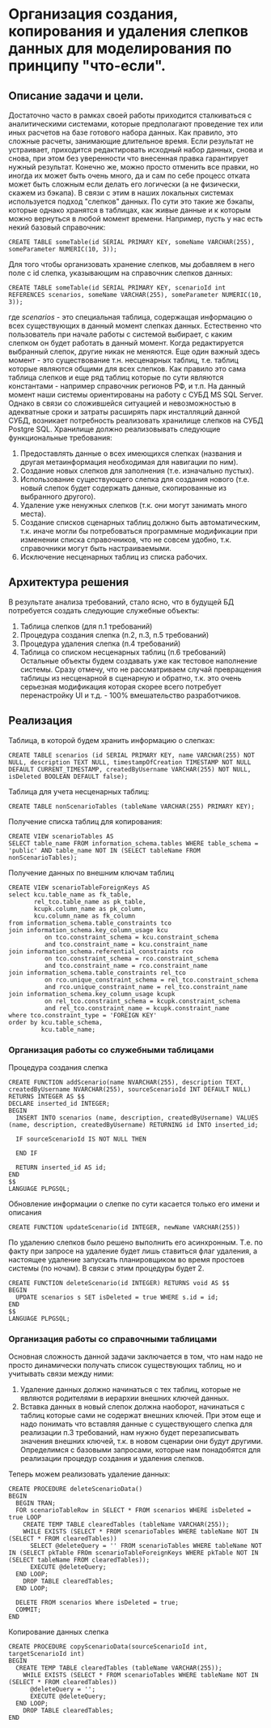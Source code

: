 # Организация создания, копирования и удаления слепков данных для моделирования по принципу "что-если".
## Описание задачи и цели.
Достаточно часто в рамках своей работы приходится сталкиваться с аналитическими системами, которые предполагают проведение тех или иных расчетов на базе готового набора данных. 
Как правило, это сложные расчеты, занимающие длительное время. Если результат не устраивает, приходится редактировать исходный набор данных, снова и снова, при этом без уверенности что внесенная правка гарантирует нужный результат.
Конечно же, можно просто отменить все правки, но иногда их может быть очень много, да и сам по себе процесс отката может быть сложным если делать его логически (а не физически, скажем из бэкапа).
В связи с этим в наших локальных системах используется подход "слепков" данных. По сути это такие же бэкапы, которые однако хранятся в таблицах, как живые данные и к которым можно вернуться в любой момент времени.
Например, пусть у нас есть некий базовый справочник:
```
CREATE TABLE someTable(id SERIAL PRIMARY KEY, someName VARCHAR(255), someParameter NUMERIC(10, 3));
```
Для того чтобы организовать хранение слепков, мы добавляем в него поле с id слепка, указывающим на справочник слепков данных:
```
CREATE TABLE someTable(id SERIAL PRIMARY KEY, scenarioId int REFERENCES scenarios, someName VARCHAR(255), someParameter NUMERIC(10, 3));
```
где *scenarios* - это специальная таблица, содержащая информацию о всех существующих в данный момент слепках данных.
Естественно что пользователь при начале работы с системой выбирает, с каким слепком он будет работать в данный момент. Когда редактируется выбранный слепок, другие никак не меняются.
Еще один важный здесь момент - это существование т.н. несценарных таблиц, т.е. таблиц которые являются общими для всех слепков. Как правило это сама таблица слепков и еще ряд таблиц которые по сути являются константами - например справочник регионов РФ, и т.п.
На данный момент наши системы ориентированы на работу с СУБД MS SQL Server. Однако в связи со сложившейся ситуацией и невозможностью в адекватные сроки и затраты расширять парк инсталляций данной СУБД, возникает потребность реализовать хранилище слепков на СУБД Postgre SQL.
Хранилище должно реализовывать следующие функциональные требования:
1) Предоставлять данные о всех имеющихся слепках (названия и другая метаинформация необходимая для навигации по ним).
2) Создание новых слепков для заполнения (т.е. изначально пустых).
3) Использование существующего слепка для создания нового (т.е. новый слепок будет содержать данные, скопированные из выбранного другого).
4) Удаление уже ненужных слепков (т.к. они могут занимать много места).
5) Создание списков сценарных таблиц должно быть автоматическим, т.к. иначе могли бы потребоваться программные модификации при изменении списка справочников, что не совсем удобно, т.к. справочники могут быть настраиваемыми.
6) Исключение несценарных таблиц из списка рабочих.

## Архитектура решения
В результате анализа требований, стало ясно, что в будущей БД потребуется создать следующие служебные объекты:
1) Таблица слепков (для п.1 требований)
2) Процедура создания слепка (п.2, п.3, п.5 требований)
3) Процедура удаления слепка (п.4 требований)
4) Таблица со списком несценарных таблиц (п.6 требований)
Остальные объекты будем создавать уже как тестовое наполнение системы.
Сразу отмечу, что не рассматриваем случай превращения таблицы из несценарной в сценарную и обратно, т.к. это очень серьезная модификация которая скорее всего потребует перенастройку UI и т.д. - 100% вмешательство разработчиков.
## Реализация
Таблица, в которой будем хранить информацию о слепках:
```
CREATE TABLE scenarios (id SERIAL PRIMARY KEY, name VARCHAR(255) NOT NULL, description TEXT NULL, timestampOfCreation TIMESTAMP NOT NULL DEFAULT CURRENT_TIMESTAMP, createdByUsername VARCHAR(255) NOT NULL, isDeleted BOOLEAN DEFAULT false);
```
Таблица для учета несценарных таблиц:
```
CREATE TABLE nonScenarioTables (tableName VARCHAR(255) PRIMARY KEY);
```
Получение списка таблиц для копирования:
```
CREATE VIEW scenarioTables AS
SELECT table_name FROM information_schema.tables WHERE table_schema = 'public' AND table_name NOT IN (SELECT tableName FROM nonScenarioTables);
```
Получение данных по внешним ключам таблиц
```
CREATE VIEW scenarioTableForeignKeys AS
select kcu.table_name as fk_table,
       rel_tco.table_name as pk_table,
       kcupk.column_name as pk_column,
       kcu.column_name as fk_column
from information_schema.table_constraints tco
join information_schema.key_column_usage kcu
          on tco.constraint_schema = kcu.constraint_schema
          and tco.constraint_name = kcu.constraint_name
join information_schema.referential_constraints rco
          on tco.constraint_schema = rco.constraint_schema
          and tco.constraint_name = rco.constraint_name
join information_schema.table_constraints rel_tco
          on rco.unique_constraint_schema = rel_tco.constraint_schema
          and rco.unique_constraint_name = rel_tco.constraint_name
join information_schema.key_column_usage kcupk
          on rel_tco.constraint_schema = kcupk.constraint_schema
          and rel_tco.constraint_name = kcupk.constraint_name
where tco.constraint_type = 'FOREIGN KEY'
order by kcu.table_schema,
         kcu.table_name;
```
### Организация работы со служебными таблицами
Процедура создания слепка
```
CREATE FUNCTION addScenario(name NVARCHAR(255), description TEXT, createdByUsername NVARCHAR(255), sourceScenarioId INT DEFAULT NULL) RETURNS INTEGER AS $$
DECLARE inserted_id INTEGER;
BEGIN
  INSERT INTO scenarios (name, description, createdByUsername) VALUES (name, description, createdByUsername) RETURNING id INTO inserted_id;

  IF sourceScenarioId IS NOT NULL THEN
    
  END IF

  RETURN inserted_id AS id;
END
$$
LANGUAGE PLPGSQL;
```
Обновление информации о слепке по сути касается только его имени и описания
```
CREATE FUNCTION updateScenario(id INTEGER, newName VARCHAR(255))
```
По удалению слепков было решено выполнить его асинхронным. Т.е. по факту при запросе на удаление будет лишь ставиться флаг удаления, а настоящее удаление запускать планировщиком во время простоев системы (по ночам). В связи с этим процедуры будет 2.
```
CREATE FUNCTION deleteScenario(id INTEGER) RETURNS void AS $$
BEGIN
  UPDATE scenarios s SET isDeleted = true WHERE s.id = id;
END
$$
LANGUAGE PLPGSQL;
```
### Организация работы со справочными таблицами
Основная сложность данной задачи заключается в том, что нам надо не просто динамически получать список существующих таблиц, но и учитывать связи между ними:
1) Удаление данных должно начинаться с тех таблиц, которые не являются родителями в иерархии внешних ключей данных.
2) Вставка данных в новый слепок должна наоборот, начинаться с таблиц которые сами не содержат внешних ключей. При этом еще и надо понимать что вставляя данные с существующего слепка для реализации п.3 требований, нам нужно будет перезаписывать значения внешних ключей, т.к. в новом сценарии они будут другими.
Определимся с базовыми запросами, которые нам понадобятся для реализации процедур создания и удаления слепков.


Теперь можем реализовать удаление данных:
```
CREATE PROCEDURE deleteScenarioData()
BEGIN
  BEGIN TRAN;  
  FOR scenarioTableRow in SELECT * FROM scenarios WHERE isDeleted = true LOOP
    CREATE TEMP TABLE clearedTables (tableName VARCHAR(255));
    WHILE EXISTS (SELECT * FROM scenarioTables WHERE tableName NOT IN (SELECT * FROM clearedTables))
      SELECT @deleteQuery = '' FROM scenarioTables WHERE tableName NOT IN (SELECT pkTable FROm scenarioTableForeignKeys WHERE pkTable NOT IN (SELECT tableName FROM clearedTables));
      EXECUTE @deleteQuery;
  END LOOP;
    DROP TABLE clearedTables;
  END LOOP;

  DELETE FROM scenarios Where isDeleted = true;
  COMMIT;
END
```
Копирование данных слепка
```
CREATE PROCEDURE copyScenarioData(sourceScenarioId int, targetScenarioId int)
BEGIN
  CREATE TEMP TABLE clearedTables (tableName VARCHAR(255));
    WHILE EXISTS (SELECT * FROM scenarioTables WHERE tableName NOT IN (SELECT * FROM clearedTables))
      @deleteQuery = '';
      EXECUTE @deleteQuery;
  END LOOP;
    DROP TABLE clearedTables;
END
```
